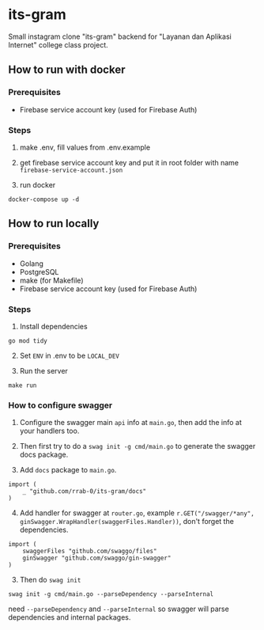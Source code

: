 # its-gram

Small instagram clone "its-gram" backend for "Layanan dan Aplikasi Internet" college class project.

## How to run with docker

### Prerequisites

-   Firebase service account key (used for Firebase Auth)

### Steps

1. make .env, fill values from .env.example

2. get firebase service account key and put it in root folder with name `firebase-service-account.json`

3. run docker

```
docker-compose up -d
```

## How to run locally

### Prerequisites

-   Golang
-   PostgreSQL
-   make (for Makefile)
-   Firebase service account key (used for Firebase Auth)

### Steps

1. Install dependencies

```
go mod tidy
```

2. Set `ENV` in .env to be `LOCAL_DEV`

3. Run the server

```
make run
```

### How to configure swagger

1. Configure the swagger main `api` info at `main.go`, then add the info at your handlers too.

2. Then first try to do a `swag init -g cmd/main.go` to generate the swagger docs package.

3. Add `docs` package to `main.go`.

```
import (
    _ "github.com/rrab-0/its-gram/docs"
)
```

4. Add handler for swagger at `router.go`, example `r.GET("/swagger/*any", ginSwagger.WrapHandler(swaggerFiles.Handler))`, don't forget the dependencies.

```
import (
    swaggerFiles "github.com/swaggo/files"
	ginSwagger "github.com/swaggo/gin-swagger"
)
```

3. Then do `swag init`

```
swag init -g cmd/main.go --parseDependency --parseInternal
```

need `--parseDependency` and `--parseInternal` so swagger will parse dependencies and internal packages.
